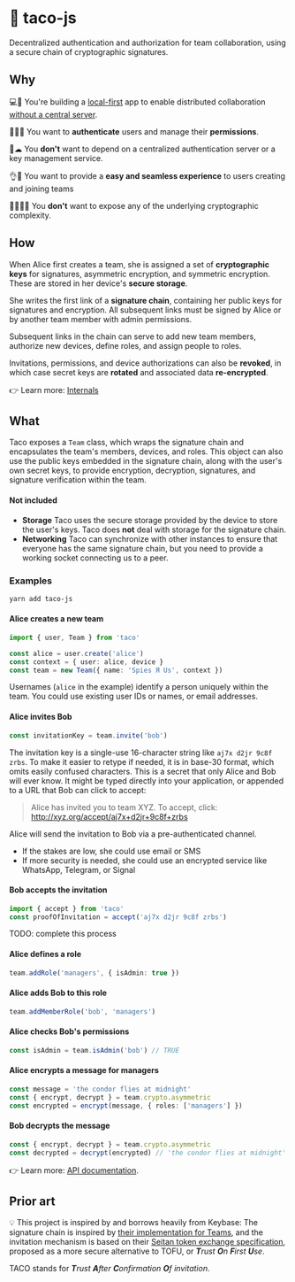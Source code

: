 # 🌮 taco-js

Decentralized authentication and authorization for team collaboration, using a secure chain of
cryptographic signatures.

## Why

💻🤝 You're building a [local-first](http://inkandswitch.com/local-first.html) app to enable distributed collaboration [without a central
server](http://medium.com/all-the-things/a-web-application-with-no-web-server-61000a6aed8f).

👩🏾🔑 You want to **authenticate** users and manage their **permissions**.

🚫☁ You **don't** want to depend on a centralized authentication server or a key management service.

👌💙 You want to provide a **easy and seamless experience** to users creating and joining teams

👨🏾‍💻🤪 You **don't** want to expose any of the underlying cryptographic complexity.

## How

When Alice first creates a team, she is assigned a set of **cryptographic keys** for signatures,
asymmetric encryption, and symmetric encryption. These are stored in her device's **secure storage**.

She writes the first link of a **signature chain**, containing her public keys for signatures and
encryption. All subsequent links must be signed by Alice or by another team member with admin
permissions.

Subsequent links in the chain can serve to add new team members, authorize new devices, define
roles, and assign people to roles.

Invitations, permissions, and device authorizations can also be **revoked**, in which case secret keys
are **rotated** and associated data **re-encrypted**.

👉 Learn more: [Internals](./docs/internals.md)

## What

Taco exposes a `Team` class, which wraps the signature chain and encapsulates the team's members,
devices, and roles. This object can also use the public keys embedded in the signature chain, along
with the user's own secret keys, to provide encryption, decryption, signatures, and signature
verification within the team.

#### Not included

- **Storage** Taco uses the secure storage provided by the device to store the user's keys.
  Taco does **not** deal with storage for the signature chain.
- **Networking** Taco can synchronize with other instances to ensure that everyone has the same signature chain, but you need to provide a working socket connecting us to a peer.

### Examples

```bash
yarn add taco-js
```

#### Alice creates a new team

```ts
import { user, Team } from 'taco'

const alice = user.create('alice')
const context = { user: alice, device }
const team = new Team({ name: 'Spies Я Us', context })
```

Usernames (`alice` in the example) identify a person uniquely within the team. You could use
existing user IDs or names, or email addresses.

#### Alice invites Bob

```ts
const invitationKey = team.invite('bob')
```

The invitation key is a single-use 16-character string like `aj7x d2jr 9c8f zrbs`. To make it easier
to retype if needed, it is in base-30 format, which omits easily confused characters. This is a
secret that only Alice and Bob will ever know. It might be typed directly into your application, or
appended to a URL that Bob can click to accept:

> Alice has invited you to team XYZ. To accept, click: http://xyz.org/accept/aj7x+d2jr+9c8f+zrbs

Alice will send the invitation to Bob via a pre-authenticated channel.

- If the stakes are low, she could use email or SMS
- If more security is needed, she could use an encrypted service like WhatsApp, Telegram, or Signal

#### Bob accepts the invitation

```ts
import { accept } from 'taco'
const proofOfInvitation = accept('aj7x d2jr 9c8f zrbs')
```

TODO: complete this process

#### Alice defines a role

```ts
team.addRole('managers', { isAdmin: true })
```

#### Alice adds Bob to this role

```ts
team.addMemberRole('bob', 'managers')
```

#### Alice checks Bob's permissions

```ts
const isAdmin = team.isAdmin('bob') // TRUE
```

#### Alice encrypts a message for managers

```ts
const message = 'the condor flies at midnight'
const { encrypt, decrypt } = team.crypto.asymmetric
const encrypted = encrypt(message, { roles: ['managers'] })
```

#### Bob decrypts the message

```ts
const { encrypt, decrypt } = team.crypto.asymmetric
const decrypted = decrypt(encrypted) // 'the condor flies at midnight'
```

👉 Learn more: [API documentation](./docs/api.md).

## Prior art

💡 This project is inspired by and borrows heavily from Keybase: The signature chain is inspired by [their implementation for Teams](https://keybase.io/docs/team), and the invitation mechanism is based on their [Seitan token exchange specification](https://keybase.io/docs/teams/seitan_v2), proposed as a more secure alternative to TOFU, or _**T**rust **O**n **F**irst **U**se_.

TACO stands for _**T**rust **A**fter **C**onfirmation **O**f invitation_.
